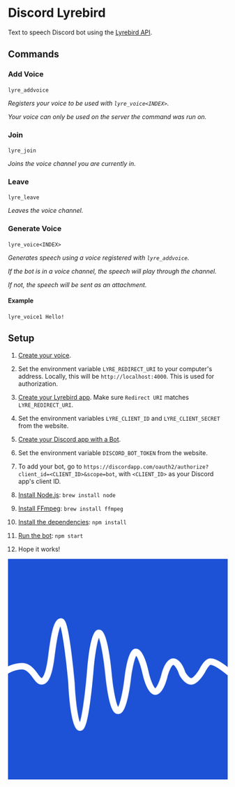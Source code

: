 # Discord Lyrebird
Text to speech Discord bot using the [Lyrebird API](https://docs.lyrebird.ai).

## Commands
### Add Voice
`lyre_addvoice`

*Registers your voice to be used with `lyre_voice<INDEX>`.*

*Your voice can only be used on the server the command was run on.*

### Join
`lyre_join`

*Joins the voice channel you are currently in.*

### Leave
`lyre_leave`

*Leaves the voice channel.*

### Generate Voice
`lyre_voice<INDEX>`

*Generates speech using a voice registered with `lyre_addvoice`.*

*If the bot is in a voice channel, the speech will play through the channel.*

*If not, the speech will be sent as an attachment.*

#### Example
`lyre_voice1 Hello!`

## Setup
1. [Create your voice](https://myvoice.lyrebird.ai).

2. Set the environment variable `LYRE_REDIRECT_URI` to your computer's address. Locally, this will be `http://localhost:4000`. This is used for authorization.

3. [Create your Lyrebird app](https://myvoice.lyrebird.ai/application/new). Make sure `Redirect URI` matches `LYRE_REDIRECT_URI`.

4. Set the environment variables `LYRE_CLIENT_ID` and `LYRE_CLIENT_SECRET` from the website.

5. [Create your Discord app with a Bot](https://discordapp.com/developers/applications/me).

6. Set the environment variable `DISCORD_BOT_TOKEN` from the website.

7. To add your bot, go to `https://discordapp.com/oauth2/authorize?client_id=<CLIENT_ID>&scope=bot`, with `<CLIENT_ID>` as your Discord app's client ID.

8. [Install Node.js](https://nodejs.org/en/download): `brew install node`

9. [Install FFmpeg](https://www.ffmpeg.org/download.html): `brew install ffmpeg`

10. [Install the dependencies](https://github.com/MysteryPancake/Discord-Lyrebird/blob/master/package.json#L35-L41): `npm install`

11. [Run the bot](https://github.com/MysteryPancake/Discord-Lyrebird/blob/master/lyrebird.js): `npm start`

12. Hope it works!

![Icon](lyrebird.png?raw=true)
